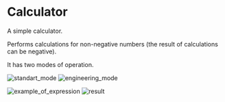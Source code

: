 # Calculator
A simple calculator.

Performs calculations for non-negative numbers (the result of calculations can be negative).

It has two modes of operation.

![standart_mode](https://github.com/koltjes/calculator/assets/142670404/bdcb49cf-dc74-43bb-8186-56ebe255c76e)
![engineering_mode](https://github.com/koltjes/calculator/assets/142670404/748202c4-c860-4da0-9ed7-14fd7beb8598)

![example_of_expression](https://github.com/koltjes/calculator/assets/142670404/de76fe05-ea98-44ae-b767-5b1fd17f74fe)
![result](https://github.com/koltjes/calculator/assets/142670404/9e283653-4dbd-4901-af2a-f99b7eb4f91c)
